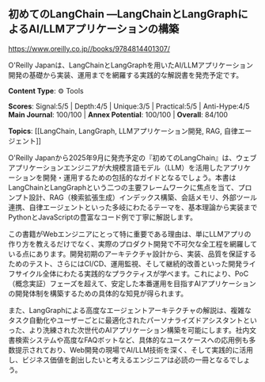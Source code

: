 ## 初めてのLangChain ―LangChainとLangGraphによるAI/LLMアプリケーションの構築

https://www.oreilly.co.jp//books/9784814401307/

O'Reilly Japanは、LangChainとLangGraphを用いたAI/LLMアプリケーション開発の基礎から実装、運用までを網羅する実践的な解説書を発売予定です。

**Content Type**: ⚙️ Tools

**Scores**: Signal:5/5 | Depth:4/5 | Unique:3/5 | Practical:5/5 | Anti-Hype:4/5
**Main Journal**: 100/100 | **Annex Potential**: 100/100 | **Overall**: 84/100

**Topics**: [[LangChain, LangGraph, LLMアプリケーション開発, RAG, 自律エージェント]]

O'Reilly Japanから2025年9月に発売予定の『初めてのLangChain』は、ウェブアプリケーションエンジニアが大規模言語モデル（LLM）を活用したアプリケーションを開発・運用するための包括的なガイドとなるでしょう。本書はLangChainとLangGraphという二つの主要フレームワークに焦点を当て、プロンプト設計、RAG（検索拡張生成）インデックス構築、会話メモリ、外部ツール連携、自律エージェントといった多岐にわたるテーマを、基本理論から実装までPythonとJavaScriptの豊富なコード例で丁寧に解説します。

この書籍がWebエンジニアにとって特に重要である理由は、単にLLMアプリの作り方を教えるだけでなく、実際のプロダクト開発で不可欠な全工程を網羅している点にあります。開発初期のアーキテクチャ設計から、実装、品質を保証するためのテスト、さらにはCI/CD、運用監視、そして継続的改善といった開発ライフサイクル全体にわたる実践的なプラクティスが学べます。これにより、PoC（概念実証）フェーズを超えて、安定した本番運用を目指すAIアプリケーションの開発体制を構築するための具体的な知見が得られます。

また、LangGraphによる高度なエージェントアーキテクチャの解説は、複雑なタスク自動化やユーザーごとに最適化されたパーソナライズドアシスタントといった、より洗練された次世代のAIアプリケーション構築を可能にします。社内文書検索システムや高度なFAQボットなど、具体的なユースケースへの応用例も多数提示されており、Web開発の現場でAI/LLM技術を深く、そして実践的に活用し、ビジネス価値を創出したいと考えるエンジニアは必読の一冊となるでしょう。